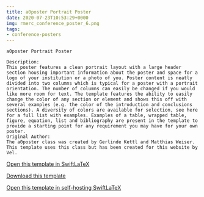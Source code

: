 ```yaml
---
title: a0poster Portrait Poster
date: 2020-07-23T10:53:29+0000
img: rmerc_conference_poster_6.png
tags:
- conference-posters
---
```

```
a0poster Portrait Poster

Description:
This poster features a clean portrait layout with a large header section housing important information about the poster and space for a logo of your institution or a photo of you. Poster content is neatly divided into two columns which is typical for a poster with a portrait orientation. The number of columns can easily be changed if you would like more room for text. The template features the ability to easily change the color of any section or element and shows this off with several examples (e.g. the color of the introduction and conclusions sections). A diversity of colors are available for selection, see here for a full list with examples. Examples of a table, wrapped table, figure, equation, list and bibliography are present in the template to provide a starting point for any requirement you may have for your own poster.
Original Author:
The a0poster class was created by Gerlinde Kettl and Matthias Weiser. This template uses this class but has been created for this website by Vel.
```
[Open this template in SwiftLaTeX](https://www.swiftlatex.com/project.html?import=https://swiftlatex.github.io/LaTeXBoilerPlate/zips/sxoct_conference_poster_6.zip&import_name=a0poster%20Portrait%20Poster)

[Download this template](https://swiftlatex.github.io/LaTeXBoilerPlate/zips/sxoct_conference_poster_6.zip)

[Open this template in self-hosting SwiftLaTeX](http://localhost:3011/project.html?import=https://swiftlatex.github.io/LaTeXBoilerPlate/zips/sxoct_conference_poster_6.zip&import_name=a0poster%20Portrait%20Poster)


